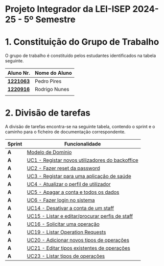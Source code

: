 # Projeto Integrador da LEI-ISEP 2024-25 - 5º Semestre

# 1. Constituição do Grupo de Trabalho

O grupo de trabalho é constituído pelos estudantes identificados na tabela seguinte.

| Aluno Nr.	                                                     | Nome do Aluno	          |
|----------------------------------------------------------------|----------------------------|
| **[1221063](docs/1190447/ListaFuncionalidadesEstudante.md)**   |   Pedro Pires              |
| **[1220916](docs/1190447/ListaFuncionalidadesEstudante.md)**   |   Rodrigo Nunes            |
|                                                                |                                      |


# 2. Divisão de tarefas ###

A divisão de tarefas encontra-se na seguinte tabela, contendo o sprint e o caminho para o ficheiro de documentação correspondente.

| Sprint  | Funcionalidade                                                                                                |
|---------|-------------------------------------------------------------------------------------------------------------------------------------------------------------------------------------------------|
|  **A**  | [Modelo de Domínio](SprintA/domain_model/domain_model.plantuml)                                               |
|  **A**  | [UC1 - Registar novos utilizadores do backoffice](SprintA/1221063/UC1/engineering_process.md)                                      |
|  **A**  | [UC2 - Fazer reset da password](SprintA/1221063/UC2/engineering_process.md)                                      |
|  **A**  | [UC3 - Registar para uma aplicação de saúde]()                                      |
|  **A**  | [UC4 - Atualizar o perfil de utilizador]()                                      |
|  **A**  | [UC5 - Apagar a conta e todos os dados]()                                      |
|  **A**  | [UC6 - Fazer login no sistema](SprintA/1221063/UC6/engineering_process.md)                                      |
|  **A**  | [UC14 - Desativar a conta de um staff](SprintA/1220916/UC14/engineering_process.md)                               |
|  **A**  | [UC15 - Listar e editar/procurar perfis de staff](SprintA/1220916/UC15/engineering_process.md)                                      |
|  **A**  | [UC16 - Solicitar uma operação](SprintA/1220916/UC16/engineering_process.md)                                      |
|  **A**  | [UC19 - Listar Operation Requests](SprintA/1221063/UC19/engineering_process.md)                                      |
|  **A**  | [UC20 - Adicionar novos tipos de operações](SprintA/1221063/UC20/engineering_process.md)                                      |
|  **A**  | [UC21 - Editar tipos existentes de operações](SprintA/1220916/UC21/engineering_process.md)                                      |
|  **A**  | [UC23 - Listar tipos de operações](SprintA/1221063/UC23/engineering_process.md)                                      |
